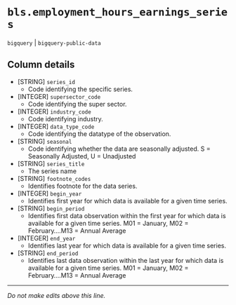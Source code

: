 # `bls.employment_hours_earnings_series`
`bigquery` | `bigquery-public-data`

## Column details
* [STRING]    `series_id`
  - Code identifying the specific series.
* [INTEGER]   `supersector_code`
  - Code identifying the super sector.
* [INTEGER]   `industry_code`
  - Code identifying industry.
* [INTEGER]   `data_type_code`
  - Code identifying the datatype of the observation.
* [STRING]    `seasonal`
  - Code identifying whether the data are seasonally adjusted. S = Seasonally Adjusted, U = Unadjusted
* [STRING]    `series_title`
  - The series name
* [STRING]    `footnote_codes`
  - Identifies footnote for the data series.
* [INTEGER]   `begin_year`
  - Identifies first year for which data is available for a given time series.
* [STRING]    `begin_period`
  - Identifies first data observation within the first year for which data is available for a given time series. M01 = January, M02 = February….M13 = Annual Average
* [INTEGER]   `end_year`
  - Identifies last year for which data is available for a given time series.
* [STRING]    `end_period`
  - Identifies last data observation within the last year for which data is available for a given time series. M01 = January, M02 = February….M13 = Annual Average

-------------------------------------------------------------------------------
*Do not make edits above this line.*
